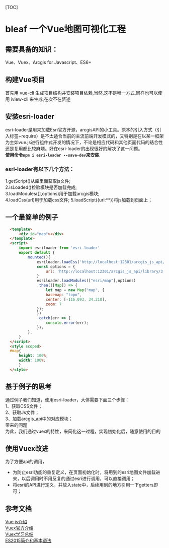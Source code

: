 [TOC] 
# bleaf 一个Vue地图可视化工程
## 需要具备的知识：
Vue、Vuex、Arcgis for Javascript、ES6+
## 构建Vue项目
首先用 vue-cli 生成项目结构并安装项目依赖,当然,这不是唯一方式,同样也可以使用 iview-cli 来生成,在次不在赘述
## 安装esri-loader
esri-loader是用来加载Esri官方开源，arcgisAPI的小工具。原本的引入方式（引入标签+require）是不太适合当前的主流前端开发模式的，又特别是在以某一框架为主如vue.js进行组件式开发的情况下，不论是相应代码和其他页面代码的结合性还是复用都比较麻烦。好在esri-loader的出现很好的解决了这一问题。  
**使用命令`npm i esri-loader --save-dev`来安装**.  
### esri-loader有以下几个方法：
1.getScript()从库里面获取js文件;  
2.isLoaded()检验模块是否加载完成;  
3.loadModules([],options)用于加载arcgis模块;  
4.loadCss(url)用于加载css文件; 
5.loadScript({url:**})将js加载到页面上；
## 一个最简单的例子
``` html
  <template>
      <div id="map"></div>
  </template>
  <script>
      import esriloader from 'esri-loader'
      export default {
          mounted(){
              esriloader.loadCss('http://localhost:12301/arcgis_js_api/library/3.28/3.28/esri/css/esri.css');
              const options = {
                  url: 'http://localhost:12301/arcgis_js_api/library/3.28/3.28/init.js'
              }
              esriloader.loadModules(["esri/map"],options)
              .then(([Map]) => {
                  let map = new Map("map", {
                  basemap: "topo", 
                  center: [-116.093, 34.218],
                  zoom: 7
              });
              })
              .catch(err => {
                  console.error(err);
              });
          },
      }
  </script>
  <style scoped>
  #map{
      height: 100%;
      width: 100%;
      }
  </style>
```
## 基于例子的思考
通过例子我们知道，使用esri-loader，大体需要下面三个步骤：  
1、获取CSS文件；  
2、获取Js文件；  
3、加载arcgis_api中的对应模块；  
带来的问题  
为此，我们通过vuex的特性，来简化这一过程，实现初始化后，随意使用的目的
## 使用Vuex改进
为了方便api的调用，
* 为防止esri功能的重复定义，在页面初始化时，将用到的esri地图文件加载进来，以后调用时不用反复的通过esri进行调用，可以直接调用；
* 将esri的API进行定义，并放入state中，后续用到的地方引用一下getters即可；

## 参考文档
[Vue.js介绍](https://cn.vuejs.org/v2/guide/index.html)  
[Vuex官方介绍](https://vuex.vuejs.org/zh/)  
[Vuex学习总结](https://www.cnblogs.com/libin-1/p/6518902.html)  
[ES2015简介和基本语法](https://www.jianshu.com/p/220a54f7adce)